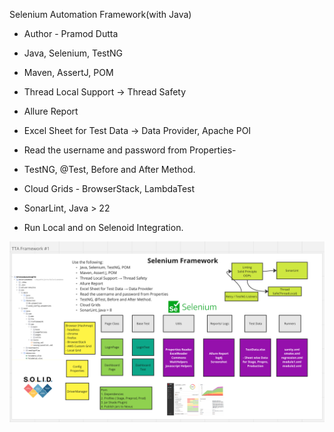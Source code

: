 Selenium Automation Framework(with Java)

* Author - Pramod Dutta

* Java, Selenium, TestNG

* Maven, AssertJ, POM

* Thread Local Support → Thread Safety

* Allure Report
 
* Excel Sheet for Test Data → Data Provider, Apache POI
 
* Read the username and password from Properties-
 
* TestNG, @Test, Before and After Method.
 
* Cloud Grids - BrowserStack, LambdaTest
 
* SonarLint, Java > 22
 
* Run Local and on Selenoid Integration.

![279284439-02b0ef3b-1165-46cf-8c9d-89e41b17032f.png](279284439-02b0ef3b-1165-46cf-8c9d-89e41b17032f.png)